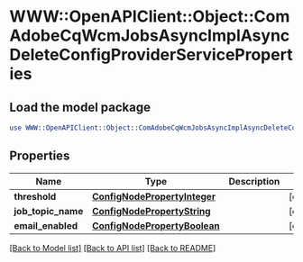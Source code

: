 # WWW::OpenAPIClient::Object::ComAdobeCqWcmJobsAsyncImplAsyncDeleteConfigProviderServiceProperties

## Load the model package
```perl
use WWW::OpenAPIClient::Object::ComAdobeCqWcmJobsAsyncImplAsyncDeleteConfigProviderServiceProperties;
```

## Properties
Name | Type | Description | Notes
------------ | ------------- | ------------- | -------------
**threshold** | [**ConfigNodePropertyInteger**](ConfigNodePropertyInteger.md) |  | [optional] 
**job_topic_name** | [**ConfigNodePropertyString**](ConfigNodePropertyString.md) |  | [optional] 
**email_enabled** | [**ConfigNodePropertyBoolean**](ConfigNodePropertyBoolean.md) |  | [optional] 

[[Back to Model list]](../README.md#documentation-for-models) [[Back to API list]](../README.md#documentation-for-api-endpoints) [[Back to README]](../README.md)


